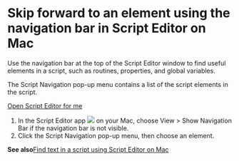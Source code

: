 # Skip forward to an element using the navigation bar in Script Editor on Mac

Use the navigation bar at the top of the Script Editor window to find useful elements in a script, such as routines, properties, and global variables.

The Script Navigation pop-up menu contains a list of the script elements in the script.

[Open Script Editor for me](https://support.apple.com/guide/script-editor/skip-element-navigation-bar--scpedt1124/2.11/mac/x-help-action:/openApp?bundleId=com.apple.ScriptEditor2)

1. In the Script Editor app ![](https://help.apple.com/assets/67DB7E842551EA97CB00BED5/67DB7E8502C5F38AAF0D7DC6/en_US/2d1774dafc25e40f6f806216d54cdf01.png) on your Mac, choose View &gt; Show Navigation Bar if the navigation bar is not visible.
2. Click the Script Navigation pop-up menu, then choose an element.

**See also**[Find text in a script using Script Editor on Mac](https://support.apple.com/guide/script-editor/find-text-in-a-script-scpedt1073/2.11/mac/26)
